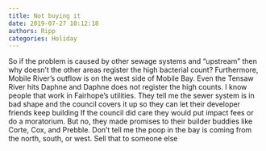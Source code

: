 ```yaml
---
title: Not buying it
date: 2019-07-27 10:12:18
authors: Ripp
categories: Holiday
---
```


 So if the problem is caused by other sewage systems and “upstream” then why doesn’t the other areas register the high bacterial count?
Furthermore, Mobile River’s outflow is on the west side of Mobile Bay.
Even the Tensaw River hits Daphne and Daphne does not register the high counts.
I know people that work in Fairhope’s utilities.  They tell me the sewer system is in bad shape and the council covers it up so they can let their developer friends keep building
If the council did care they would put impact fees or do a moratorium.  But no, they made promises to their builder buddies like Corte, Cox, and Prebble.
Don’t tell me the poop in the bay is coming from the north, south, or west.   Sell that to someone else